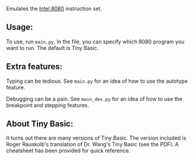 Emulates the [Intel 8080][1] instruction set.

## Usage:

To use, run `main.py`. In the file, you can specify which 8080 program you want to run. The default is Tiny Basic.


## Extra features:

Typing can be tedious. See `main.py` for an idea of how to use the autotype feature.

Debugging can be a pain. See `main_dev.py` for an idea of how to use the breakpoint and stepping features.


## About Tiny Basic:

It turns out there are many versions of Tiny Basic. The version included is Roger Rauskolb's translation of Dr. Wang's Tiny Basic (see the PDF). A cheatsheet has been provided for quick reference.


[1]: https://en.wikipedia.org/wiki/Intel_8080
